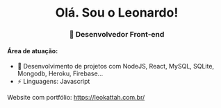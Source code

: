 <h1 align="center"> Olá. Sou o Leonardo! </h1>
<h3 align="center">🚀 Desenvolvedor Front-end</h3>

#### Área de atuação:
- 🌱 Desenvolvimento de projetos com NodeJS, React, MySQL, SQLite, Mongodb, Heroku, Firebase...
- ⚡ Linguagens: Javascript

Website com portfólio: https://leokattah.com.br/


